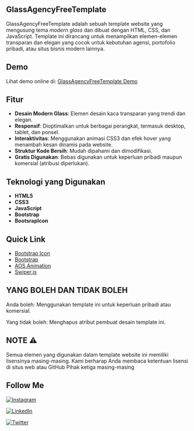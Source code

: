 ## GlassAgencyFreeTemplate

GlassAgencyFreeTemplate adalah sebuah template website yang mengusung tema *modern glass* dan dibuat dengan HTML, CSS, dan JavaScript. Template ini dirancang untuk menampilkan elemen-elemen transparan dan elegan yang cocok untuk kebutuhan agensi, portofolio pribadi, atau situs bisnis modern lainnya.

## Demo

Lihat demo online di: [GlassAgencyFreeTemplate Demo](https://contohdemo.com)

## Fitur

- **Desain Modern Glass**: Elemen desain kaca transparan yang trendi dan elegan.
- **Responsif**: Dioptimalkan untuk berbagai perangkat, termasuk desktop, tablet, dan ponsel.
- **Interaktivitas**: Menggunakan animasi CSS3 dan efek hover yang menambah kesan dinamis pada website.
- **Struktur Kode Bersih**: Mudah dipahami dan dimodifikasi.
- **Gratis Digunakan**: Bebas digunakan untuk keperluan pribadi maupun komersial (atribusi diperlukan).

## Teknologi yang Digunakan

- **HTML5**
- **CSS3**
- **JavaScript**
- **Bootstrap**
- **BootsrapIcon**

## Quick Link

- [Bootstrap Icon](https://icons.getbootstrap.com/)
- [Bootstrap](https://getbootstrap.com/)
- [AOS Animation](https://michalsnik.github.io/aos/)
- [Swiper.js](https://swiperjs.com/)

## YANG BOLEH DAN TIDAK BOLEH
Anda boleh:
Menggunakan template ini untuk keperluan pribadi atau komersial.

Yang tidak boleh:
Menghapus atribut pembuat desain template ini.

## NOTE ⚠️
Semua elemen yang digunakan dalam template website ini memiliki lisensinya masing-masing. Kami berharap Anda membaca ketentuan lisensi di situs web atau GitHub Pihak ketiga masing-masing

## Follow Me
[![Instagram](https://raw.githubusercontent.com/gauravghongde/social-icons/master/SVG/Color/Instagram.svg)](https://instagram.com/viksry12)

[![LinkedIn](https://img.shields.io/badge/LinkedIn-@username-%230077B5?style=flat&logo=linkedin&logoColor=white)](https://linkedin.com/in/viksry)

[![Twitter](https://img.shields.io/badge/Twitter-@username-%231DA1F2?style=flat&logo=twitter&logoColor=white)](https://twitter.com/Vixsry)